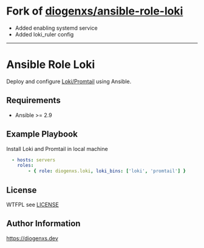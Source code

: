 # Fork of [diogenxs/ansible-role-loki](https://github.com/diogenxs/ansible-role-loki)

- Added enabling systemd service 
- Added loki_ruler config

---

Ansible Role Loki
=================

Deploy and configure [Loki/Promtail](https://github.com/grafana/loki) using Ansible.

Requirements
------------

- Ansible >=  2.9

Example Playbook
------------

Install Loki and Promtail in local machine

```yml
  - hosts: servers
    roles:
        - { role: diogenxs.loki, loki_bins: ['loki', 'promtail'] }
```

License
-------

WTFPL see [LICENSE](license)

Author Information
------------------

https://diogenxs.dev
